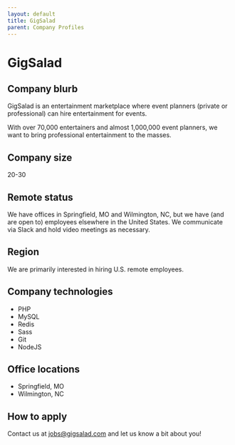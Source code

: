```yaml
---
layout: default
title: GigSalad
parent: Company Profiles
---
```


# GigSalad

## Company blurb

GigSalad is an entertainment marketplace where event planners (private or professional) can hire entertainment for events.

With over 70,000 entertainers and almost 1,000,000 event planners, we want to bring professional entertainment to the masses.

## Company size

20-30

## Remote status

We have offices in Springfield, MO and Wilmington, NC, but we have (and are open to) employees elsewhere in the United States. We communicate via Slack and hold video meetings as necessary.

## Region

We are primarily interested in hiring U.S. remote employees.

## Company technologies

- PHP
- MySQL
- Redis
- Sass
- Git
- NodeJS

## Office locations

- Springfield, MO
- Wilmington, NC

## How to apply

Contact us at jobs@gigsalad.com and let us know a bit about you!
